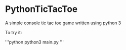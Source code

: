 # PythonTicTacToe
A simple console tic tac toe game written using python 3

To try it:

'''python
python3 main.py
'''

